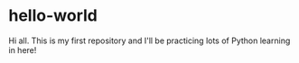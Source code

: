 # hello-world

Hi all.  This is my first repository and I'll be practicing lots of Python learning in here!
